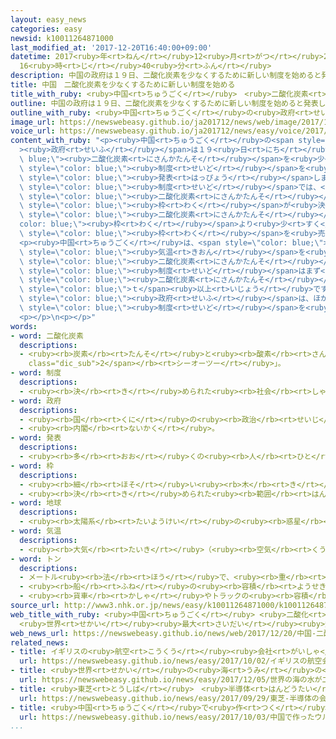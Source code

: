 ```yaml
---
layout: easy_news
categories: easy
newsid: k10011264871000
last_modified_at: '2017-12-20T16:40:00+09:00'
datetime: 2017<ruby>年<rt>ねん</rt></ruby>12<ruby>月<rt>がつ</rt></ruby>20<ruby>日<rt>にち</rt></ruby>
  16<ruby>時<rt>じ</rt></ruby>40<ruby>分<rt>ふん</rt></ruby>
description: 中国の政府は１９日、二酸化炭素を少なくするために新しい制度を始めると発表しました。
title: 中国　二酸化炭素を少なくするために新しい制度を始める
title_with_ruby: <ruby>中国<rt>ちゅうごく</rt></ruby>　<ruby>二酸化炭素<rt>にさんかたんそ</rt></ruby>を<ruby>少<rt>すく</rt></ruby>なくするために<ruby>新<rt>あたら</rt></ruby>しい<ruby>制度<rt>せいど</rt></ruby>を<ruby>始<rt>はじ</rt></ruby>める
outline: 中国の政府は１９日、二酸化炭素を少なくするために新しい制度を始めると発表しました。
outline_with_ruby: <ruby>中国<rt>ちゅうごく</rt></ruby>の<ruby>政府<rt>せいふ</rt></ruby>は１９<ruby>日<rt>にち</rt></ruby>、<ruby>二酸化炭素<rt>にさんかたんそ</rt></ruby>を<ruby>少<rt>すく</rt></ruby>なくするために<ruby>新<rt>あたら</rt></ruby>しい<ruby>制度<rt>せいど</rt></ruby>を<ruby>始<rt>はじ</rt></ruby>めると<ruby>発表<rt>はっぴょう</rt></ruby>しました。
image_url: https://newswebeasy.github.io/ja201712/news/web/image/2017/12/20/K10011264871_1712200814_1712200824_01_02.jpg
voice_url: https://newswebeasy.github.io/ja201712/news/easy/voice/2017/12/20/k10011264871000.mp3
content_with_ruby: "<p><ruby>中国<rt>ちゅうごく</rt></ruby>の<span style=\"color: blue;\"\
  ><ruby>政府<rt>せいふ</rt></ruby></span>は１９<ruby>日<rt>にち</rt></ruby>、<span style=\"color:\
  \ blue;\"><ruby>二酸化炭素<rt>にさんかたんそ</rt></ruby></span>を<ruby>少<rt>すく</rt></ruby>なくするために<ruby>新<rt>あたら</rt></ruby>しい<span\
  \ style=\"color: blue;\"><ruby>制度<rt>せいど</rt></ruby></span>を<ruby>始<rt>はじ</rt></ruby>めると<span\
  \ style=\"color: blue;\"><ruby>発表<rt>はっぴょう</rt></ruby></span>しました。</p>\n<p>この<span\
  \ style=\"color: blue;\"><ruby>制度<rt>せいど</rt></ruby></span>では、<ruby>会社<rt>かいしゃ</rt></ruby>がどのくらい<span\
  \ style=\"color: blue;\"><ruby>二酸化炭素<rt>にさんかたんそ</rt></ruby></span>を<ruby>出<rt>だ</rt></ruby>してもいいかという<span\
  \ style=\"color: blue;\"><ruby>枠<rt>わく</rt></ruby></span>が<ruby>決<rt>き</rt></ruby>まっています。<ruby>出<rt>だ</rt></ruby>す<span\
  \ style=\"color: blue;\"><ruby>二酸化炭素<rt>にさんかたんそ</rt></ruby></span>がこの<span style=\"\
  color: blue;\"><ruby>枠<rt>わく</rt></ruby></span>より<ruby>少<rt>すく</rt></ruby>ない<ruby>会社<rt>かいしゃ</rt></ruby>と<ruby>多<rt>おお</rt></ruby>い<ruby>会社<rt>かいしゃ</rt></ruby>の<ruby>間<rt>あいだ</rt></ruby>で、<span\
  \ style=\"color: blue;\"><ruby>枠<rt>わく</rt></ruby></span>を<ruby>売<rt>う</rt></ruby>ったり<ruby>買<rt>か</rt></ruby>ったりできます。</p>\n\
  <p><ruby>中国<rt>ちゅうごく</rt></ruby>は、<span style=\"color: blue;\"><ruby>地球<rt>ちきゅう</rt></ruby></span>の<span\
  \ style=\"color: blue;\"><ruby>気温<rt>きおん</rt></ruby></span>を<ruby>上<rt>あ</rt></ruby>げる<ruby>原因<rt>げんいん</rt></ruby>になる<span\
  \ style=\"color: blue;\"><ruby>二酸化炭素<rt>にさんかたんそ</rt></ruby></span>などのガスを<ruby>世界<rt>せかい</rt></ruby>でいちばん<ruby>多<rt>おお</rt></ruby>く<ruby>出<rt>だ</rt></ruby>しています。この<span\
  \ style=\"color: blue;\"><ruby>制度<rt>せいど</rt></ruby></span>はまず<ruby>電気<rt>でんき</rt></ruby>をつくる<ruby>会社<rt>かいしゃ</rt></ruby>で<ruby>始<rt>はじ</rt></ruby>めます。<ruby>中国<rt>ちゅうごく</rt></ruby>の<ruby>電気<rt>でんき</rt></ruby>の<ruby>会社<rt>かいしゃ</rt></ruby>が１<ruby>年<rt>ねん</rt></ruby>に<ruby>出<rt>だ</rt></ruby>している<span\
  \ style=\"color: blue;\"><ruby>二酸化炭素<rt>にさんかたんそ</rt></ruby></span>は３０<ruby>億<rt>おく</rt></ruby><span\
  \ style=\"color: blue;\">ｔ</span><ruby>以上<rt>いじょう</rt></ruby>です。</p>\n<p><ruby>中国<rt>ちゅうごく</rt></ruby>の<span\
  \ style=\"color: blue;\"><ruby>政府<rt>せいふ</rt></ruby></span>は、ほかの<ruby>会社<rt>かいしゃ</rt></ruby>でもこの<span\
  \ style=\"color: blue;\"><ruby>制度<rt>せいど</rt></ruby></span>を<ruby>使<rt>つか</rt></ruby>うことができるようにしたいと<ruby>言<rt>い</rt></ruby>っています。</p>\n\
  <p></p>\n<p></p>"
words:
- word: 二酸化炭素
  descriptions:
  - <ruby><rb>炭素</rb><rt>たんそ</rt></ruby>と<ruby><rb>酸素</rb><rt>さんそ</rt></ruby>の<ruby><rb>化合物</rb><rt>かごうぶつ</rt></ruby>で、<ruby><rb>色</rb><rt>いろ</rt></ruby>もにおいもない<ruby><rb>気体</rb><rt>きたい</rt></ruby>。<ruby><rb>炭火</rb><rt>すみび</rt></ruby>の<ruby><rb>燃</rb><rt>も</rt></ruby>えるときなどに<ruby><rb>発生</rb><rt>はっせい</rt></ruby>し、<ruby><rb>人</rb><rt>ひと</rt></ruby>のはく<ruby><rb>息</rb><rt>いき</rt></ruby>の<ruby><rb>中</rb><rt>なか</rt></ruby>にもふくまれている。ドライアイス・ソーダ<ruby><rb>水</rb><rt>すい</rt></ruby>などに<ruby><rb>使</rb><rt>つか</rt></ruby>われる。<ruby><rb>炭酸</rb><rt>たんさん</rt></ruby>ガス。<ruby><rb>記号</rb><rt>きごう</rt></ruby>は「<ruby><rb>CO<span
    class="dic_sub">2</span></rb><rt>シーオーツー</rt></ruby>」。
- word: 制度
  descriptions:
  - <ruby><rb>決</rb><rt>き</rt></ruby>められた<ruby><rb>社会</rb><rt>しゃかい</rt></ruby>の<ruby><rb>仕組</rb><rt>しく</rt></ruby>みや<ruby><rb>決</rb><rt>き</rt></ruby>まり。
- word: 政府
  descriptions:
  - <ruby><rb>国</rb><rt>くに</rt></ruby>の<ruby><rb>政治</rb><rt>せいじ</rt></ruby>を<ruby><rb>行</rb><rt>おこな</rt></ruby>うところ。
  - <ruby><rb>内閣</rb><rt>ないかく</rt></ruby>。
- word: 発表
  descriptions:
  - <ruby><rb>多</rb><rt>おお</rt></ruby>くの<ruby><rb>人</rb><rt>ひと</rt></ruby>に<ruby><rb>広</rb><rt>ひろ</rt></ruby>く<ruby><rb>知</rb><rt>し</rt></ruby>らせること。
- word: 枠
  descriptions:
  - <ruby><rb>細</rb><rt>ほそ</rt></ruby>い<ruby><rb>木</rb><rt>き</rt></ruby>や<ruby><rb>竹</rb><rt>たけ</rt></ruby>などで<ruby><rb>作</rb><rt>つく</rt></ruby>ったふち、または<ruby><rb>囲</rb><rt>かこ</rt></ruby>み。
  - <ruby><rb>決</rb><rt>き</rt></ruby>められた<ruby><rb>範囲</rb><rt>はんい</rt></ruby>。
- word: 地球
  descriptions:
  - <ruby><rb>太陽系</rb><rt>たいようけい</rt></ruby>の<ruby><rb>惑星</rb><rt>わくせい</rt></ruby>の<ruby><rb>一</rb><rt>ひと</rt></ruby>つ。<ruby><rb>太陽</rb><rt>たいよう</rt></ruby>から<ruby><rb>三番</rb><rt>さんばん</rt></ruby>めの<ruby><rb>星</rb><rt>ほし</rt></ruby>で、わたしたちが<ruby><rb>住</rb><rt>す</rt></ruby>んでいる<ruby><rb>天体</rb><rt>てんたい</rt></ruby>。<ruby><rb>自分</rb><rt>じぶん</rt></ruby>で<ruby><rb>回</rb><rt>まわ</rt></ruby>りながら（<ruby><rb>自転</rb><rt>じてん</rt></ruby>）、さらに<ruby><rb>太陽</rb><rt>たいよう</rt></ruby>の<ruby><rb>周</rb><rt>まわ</rt></ruby>りを３６５<ruby><rb>日</rb><rt>にち</rt></ruby>で<ruby><rb>回</rb><rt>まわ</rt></ruby>っている（<ruby><rb>公転</rb><rt>こうてん</rt></ruby>）。
- word: 気温
  descriptions:
  - <ruby><rb>大気</rb><rt>たいき</rt></ruby>（<ruby><rb>空気</rb><rt>くうき</rt></ruby>）の<ruby><rb>温度</rb><rt>おんど</rt></ruby>。
- word: トン
  descriptions:
  - メートル<ruby><rb>法</rb><rt>ほう</rt></ruby>で、<ruby><rb>重</rb><rt>おも</rt></ruby>さの<ruby><rb>単位</rb><rt>たんい</rt></ruby>の<ruby><rb>一</rb><rt>ひと</rt></ruby>つ。１トンは、１０００キログラム。<ruby><rb>記号</rb><rt>きごう</rt></ruby>は「t」。
  - <ruby><rb>船</rb><rt>ふね</rt></ruby>の<ruby><rb>容積</rb><rt>ようせき</rt></ruby>の<ruby><rb>単位</rb><rt>たんい</rt></ruby>。
  - <ruby><rb>貨車</rb><rt>かしゃ</rt></ruby>やトラックの<ruby><rb>容積</rb><rt>ようせき</rt></ruby>の<ruby><rb>単位</rb><rt>たんい</rt></ruby>。
source_url: http://www3.nhk.or.jp/news/easy/k10011264871000/k10011264871000.html
web_title_with_ruby: <ruby>中国<rt>ちゅうごく</rt></ruby> <ruby>二酸化<rt>にさんか</rt></ruby><ruby>炭素<rt>たんそ</rt></ruby>の<ruby>排出量<rt>はいしゅつりょう</rt></ruby><ruby>取引<rt>とりひき</rt></ruby><ruby>制度<rt>せいど</rt></ruby>
  <ruby>世界<rt>せかい</rt></ruby><ruby>最大<rt>さいだい</rt></ruby><ruby>規模<rt>きぼ</rt></ruby>の<ruby>市場<rt>しじょう</rt></ruby>に
web_news_url: https://newswebeasy.github.io/news/web/2017/12/20/中国-二酸化炭素の排出量取引制度-世界最大規模の市場に
related_news:
- title: イギリスの<ruby>航空<rt>こうくう</rt></ruby><ruby>会社<rt>がいしゃ</rt></ruby>「<ruby>電気<rt>でんき</rt></ruby>で<ruby>飛<rt>と</rt></ruby>ぶ<ruby>飛行機<rt>ひこうき</rt></ruby>を１０<ruby>年<rt>ねん</rt></ruby><ruby>以内<rt>いない</rt></ruby>に<ruby>使<rt>つか</rt></ruby>う」
  url: https://newswebeasy.github.io/news/easy/2017/10/02/イギリスの航空会社電気で飛ぶ飛行機を10年以内に使う
- title: <ruby>世界<rt>せかい</rt></ruby>の<ruby>海<rt>うみ</rt></ruby>の<ruby>水<rt>みず</rt></ruby>が<ruby>二酸化炭素<rt>にさんかたんそ</rt></ruby>で<ruby>酸性<rt>さんせい</rt></ruby>になっている
  url: https://newswebeasy.github.io/news/easy/2017/12/05/世界の海の水が二酸化炭素で酸性になっている
- title: <ruby>東芝<rt>とうしば</rt></ruby>　<ruby>半導体<rt>はんどうたい</rt></ruby>の<ruby>会社<rt>かいしゃ</rt></ruby>を<ruby>売<rt>う</rt></ruby>る<ruby>契約<rt>けいやく</rt></ruby>をする
  url: https://newswebeasy.github.io/news/easy/2017/09/29/東芝-半導体の会社を売る契約をする
- title: <ruby>中国<rt>ちゅうごく</rt></ruby>で<ruby>作<rt>つく</rt></ruby>ったウルトラマンの<ruby>映画<rt>えいが</rt></ruby>　<ruby>日本<rt>にっぽん</rt></ruby>の<ruby>会社<rt>かいしゃ</rt></ruby>が<ruby>怒<rt>おこ</rt></ruby>る
  url: https://newswebeasy.github.io/news/easy/2017/10/03/中国で作ったウルトラマンの映画-日本の会社が怒る
...
```

